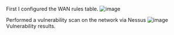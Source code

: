 First I configured the WAN rules table.
![image](https://github.com/user-attachments/assets/63413650-d18e-4dc4-8167-5b8cbe5733ad)

Performed a vulnerability scan on the network via Nessus
![image](https://github.com/user-attachments/assets/20f617f0-dd30-4e44-8457-0d91cf1b036e)
Vulnerability results.
